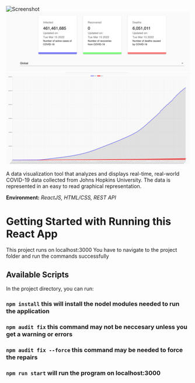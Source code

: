 ![Screenshot](CovidBanner.png)
![Screenshot](CovidReports.png)
![Screenshot](CovidGraph.png)

<p>A data visualization tool that analyzes and displays real-time, real-world COVID-19 data collected from Johns Hopkins University. The data is represented in an easy to read graphical representation.</p>
<p><b>Environment:</b> <i>ReactJS, HTML/CSS, REST API</i></p>

# Getting Started with Running this React App

This project runs on localhost:3000
You have to navigate to the project folder and run the commands successfully

## Available Scripts
In the project directory, you can run:

### `npm install` this will install the nodel modules needed to run the application

### `npm audit fix` this command may not be neccesary unless you get a warning or errors

### `npm audit fix --force` this command may be needed to force the repairs

### `npm run start` will run the program on localhost:3000

